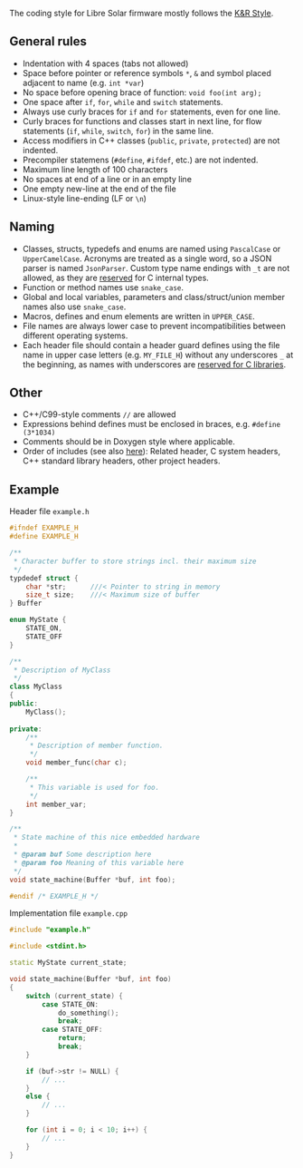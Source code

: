 The coding style for Libre Solar firmware mostly follows the [K&R Style](https://en.wikipedia.org/wiki/Indentation_style#K.26R_style).

## General rules

- Indentation with 4 spaces (tabs not allowed)
- Space before pointer or reference symbols `*`, `&` and symbol placed adjacent to name (e.g. `int *var`)
- No space before opening brace of function: `void foo(int arg);`
- One space after `if`, `for`, `while` and `switch` statements.
- Always use curly braces for `if` and `for` statements, even for one line.
- Curly braces for functions and classes start in next line, for flow statements (`if`, `while`, `switch`, `for`) in the same line.
- Access modifiers in C++ classes (`public`, `private`, `protected`) are not indented.
- Precompiler statemens (`#define`, `#ifdef`, etc.) are not indented.
- Maximum line length of 100 characters
- No spaces at end of a line or in an empty line
- One empty new-line at the end of the file
- Linux-style line-ending (LF or `\n`)

## Naming

- Classes, structs, typedefs and enums are named using `PascalCase` or `UpperCamelCase`. Acronyms are treated as a single word, so a JSON parser is named `JsonParser`. Custom type name endings with `_t` are not allowed, as they are [reserved](https://www.gnu.org/software/libc/manual/html_node/Reserved-Names.html) for C internal types.
- Function or method names use `snake_case`.
- Global and local variables, parameters and class/struct/union member names also use `snake_case`.
- Macros, defines and enum elements are written in `UPPER_CASE`.
- File names are always lower case to prevent incompatibilities between different operating systems.
- Each header file should contain a header guard defines using the file name in upper case letters (e.g. `MY_FILE_H`) without any underscores `_` at the beginning, as names with underscores are [reserved for C libraries](https://www.gnu.org/software/libc/manual/html_node/Reserved-Names.html).

## Other

- C++/C99-style comments `//` are allowed
- Expressions behind defines must be enclosed in braces, e.g. `#define (3*1034)`
- Comments should be in Doxygen style where applicable.
- Order of includes (see also [here](https://google.github.io/styleguide/cppguide.html#Names_and_Order_of_Includes)): Related header, C system headers, C++ standard library headers, other project headers.

## Example

Header file `example.h`

```C++
#ifndef EXAMPLE_H
#define EXAMPLE_H

/**
 * Character buffer to store strings incl. their maximum size
 */
typdedef struct {
    char *str;      ///< Pointer to string in memory
    size_t size;    ///< Maximum size of buffer
} Buffer

enum MyState {
    STATE_ON,
    STATE_OFF
}

/**
 * Description of MyClass
 */
class MyClass
{
public:
    MyClass();
    
private:
    /**
     * Description of member function.
     */
    void member_func(char c);

    /**
     * This variable is used for foo.
     */
    int member_var;
}

/**
 * State machine of this nice embedded hardware
 *
 * @param buf Some description here
 * @param foo Meaning of this variable here
 */
void state_machine(Buffer *buf, int foo);

#endif /* EXAMPLE_H */

```

Implementation file `example.cpp`

```C++
#include "example.h"

#include <stdint.h>

static MyState current_state;

void state_machine(Buffer *buf, int foo)
{
    switch (current_state) {
        case STATE_ON:
            do_something();
            break;
        case STATE_OFF:
            return;
            break;
    }

    if (buf->str != NULL) {
        // ...
    }
    else {
        // ...
    }

    for (int i = 0; i < 10; i++) {
        // ...
    }
}
```
